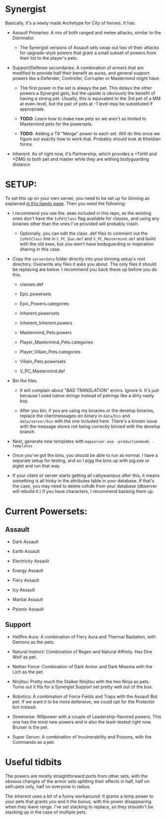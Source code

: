 # Synergist
Basically, it's a newly made Archetype for City of heroes. It has:

- Assault Primaries: A mix of both ranged and melee attacks, similar to the Dominator.
 
  - The Synergist versions of Assault sets swap out two of their attacks for upgrade-style powers that grant a small subset of powers from their list to the player's pets.
 
- Support/Defense secondaries: A combination of armors that are modified to provide half their benefit as auras, and general support powers like a Defender, Controller, Corrupter or Mastermind might have.

  - The first power in the set is always the pet. This delays the other powers a Synergist gets, but the upside is obviously the benefit of having a strong pet. Usually, this is equivalent to the 3rd pet of a MM at even-level, but the pair of pets at -1 level may be substituted if appropriate.

  - **TODO**: Learn how to make new pets so we aren't as limited to Mastermind pets for the powersets.

  - **TODO**: Adding a T9 "Merge" power to each set. Will do this once we figure out exactly how to work that. Probably should look at Kheldian forms.

- Inherent: As of right now, it's Partnership, which provides a +ToHit and +DMG to both pet and master while they are withing bodyguarding distance

# SETUP:

To set this up on your own server, you need to be set up for binning as explained [in this handy page](https://corps.ouro-comdev.com/index.php?title=Server_Setup_for_Making_Bins). Then you need the following:
- I recommend you use the .exes included in this repo, as the existing ones don't have the `IsPetClass` flag available for classes, and using any binaries other than the ones I've provided will probably crash.

  - Optionally, you can edit the class .def files to comment out the `IsPetClass` line in `C_PC_Duo.def` and `V_PC_Mastermind.def` and build with the old exes, but you won't have bodyguarding or inspiration sharing in this case.

- Copy the `serverdata` folder directly into your binning setup's root directory. Overwrite any files it asks you about. The only files it should be replacing are below. I recommend you back these up before you do this.

  - classes.def

  - Epic.powersets

  - Epic_Powers.categories

  - Inherent.powersets

  - Inherent_Inherent.powers

  - Mastermind_Pets.powers

  - Player_Mastermind_Pets.categories

  - Player_Villain_Pets.categories

  - Villain_Pets.powersets

  - V_PC_Mastermind.def

- Bin the files.

  - It will complain about "BAD TRANSLATION" errors. Ignore it. It's just because I used native strings instead of pstrings like a dirty nasty boy.

  - After you bin, if you are using my binaries or the develop binaries, replace the clientmessages-en binary in `data/bin` and `data/server/bin` with the one included here. There's a known issue with the message stores not being correctly binned with the develop branch.

- Next, generate new templates with `mapserver.exe -productionmode -templates`

- Once you've got the bins, you should be able to run as normal. I have a separate setup for testing, and so I pigg the bins up with pig.exe or piglet and run that way.

- If your client or server starts getting all cattywampus after this, it means something is all hinky in the attributes table in your database. If that's the case, you may need to delete cohdb from your database (dbserver will rebuild it.) If you have characters, I recommend backing them up.

# Current Powersets:
## Assault

- Dark Assault

- Earth Assault

- Electricity Assault

- Energy Assault

- Fiery Assault

- Icy Assault

- Martial Assault

- Psionic Assault

## Support

- Hellfire Aura: A combination of Fiery Aura and Thermal Radiation, with Demons as the pets.

- Natural Instinct: Combination of Regen and Natural Affinity. Has Dire Wolf as pet.

- Nether Force: Combination of Dark Armor and Dark Miasma with the Lich as the pet.

- Ninjitsu: Pretty much the Stalker Ninjitsu with the two Ninja as pets. Turns out it fits for a Synergist Support set pretty well out 
of the box.

- Robotics: A combination of Force Fields and Traps with the Assault Bot pet. If we want it to be more defensive, we could opt for the Protector bot instead.

- Streetwise: Willpower with a couple of Leadership-flavored powers. This one has the most new powers and is also the least-tested right now. Bruiser is the pet.

- Super Serum: A combination of Invulnerability and Poisons, with the Commando as a pet.

# Useful tidbits

The powers are mostly straightforward ports from other sets, with the obvious changes of the armor sets splitting their effects in half, half on self+pets only, half on everyone in radius.

The inherent uses a bit of a funny workaround: It grants a temp power to your pets that grants you and it the bonus, with the power disappearing when they leave range. I've set stacking to replace, so they shouldn't be stacking up in the case of multiple pets.
